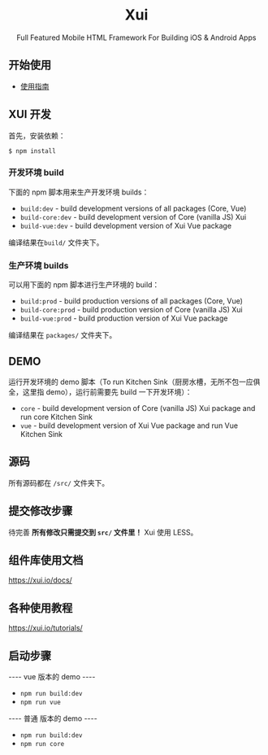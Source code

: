 <h1 align="center">Xui</h1>

<p align="center">Full Featured Mobile HTML Framework For Building iOS & Android Apps</p>

## 开始使用

- [使用指南](https://xui.io/docs/introduction.html)

## XUI 开发

首先，安装依赖：

```
$ npm install
```

### 开发环境 build

下面的 npm 脚本用来生产开发环境 builds：

- `build:dev` - build development versions of all packages (Core, Vue)
- `build-core:dev` - build development version of Core (vanilla JS) Xui
- `build-vue:dev` - build development version of Xui Vue package

编译结果在`build/` 文件夹下。

### 生产环境 builds

可以用下面的 npm 脚本进行生产环境的 build：

- `build:prod` - build production versions of all packages (Core, Vue)
- `build-core:prod` - build production version of Core (vanilla JS) Xui
- `build-vue:prod` - build production version of Xui Vue package

编译结果在 `packages/` 文件夹下。

## DEMO

运行开发环境的 demo 脚本（To run Kitchen Sink（厨房水槽，无所不包一应俱全，这里指 demo），运行前需要先 build 一下开发环境）：

- `core` - build development version of Core (vanilla JS) Xui package and run core Kitchen Sink
- `vue` - build development version of Xui Vue package and run Vue Kitchen Sink

## 源码

所有源码都在 `/src/` 文件夹下。

## 提交修改步骤

待完善
**所有修改只需提交到 `src/` 文件里！**
Xui 使用 LESS。

## 组件库使用文档

https://xui.io/docs/

## 各种使用教程

https://xui.io/tutorials/

## 启动步骤

---- vue 版本的 demo ----

- `npm run build:dev`
- `npm run vue`

---- 普通 版本的 demo ----

- `npm run build:dev`
- `npm run core`
